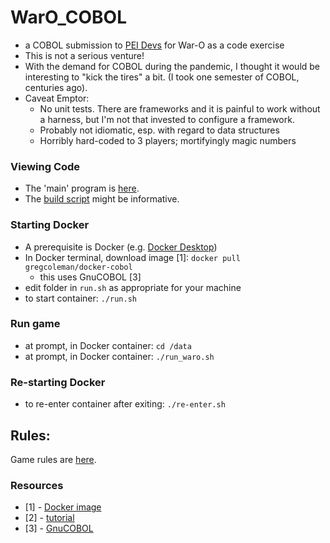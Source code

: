 
WarO_COBOL
=========

* a COBOL submission to [PEI Devs](https://github.com/peidevs/Resources/blob/master/Examples.md) for War-O as a code exercise
* This is not a serious venture!
* With the demand for COBOL during the pandemic, I thought it would be interesting to "kick the tires" a bit. (I took one semester of COBOL, centuries ago).
* Caveat Emptor:
    - No unit tests. There are frameworks and it is painful to work without a harness, but I'm not that invested to configure a framework.
    - Probably not idiomatic, esp. with regard to data structures
    - Horribly hard-coded to 3 players; mortifyingly magic numbers

### Viewing Code

* The 'main' program is [here](./src/waro.cbl).
* The [build script](./src/run_waro.sh) might be informative.

### Starting Docker

* A prerequisite is Docker (e.g. [Docker Desktop](https://www.docker.com/products/docker-desktop))
* In Docker terminal, download image [1]: `docker pull gregcoleman/docker-cobol`
    * this uses GnuCOBOL [3]
* edit folder in `run.sh` as appropriate for your machine 
* to start container: `./run.sh`

### Run game

* at prompt, in Docker container: `cd /data`
* at prompt, in Docker container: `./run_waro.sh`

### Re-starting Docker

* to re-enter container after exiting: `./re-enter.sh`

Rules:
---------

Game rules are [here](Rules.md).

### Resources

* [1] - [Docker image](https://hub.docker.com/r/gregcoleman/docker-cobol/)
* [2] - [tutorial](https://medium.com/@yvanscher/7-cobol-examples-with-explanations-ae1784b4d576)
* [3] - [GnuCOBOL](https://en.wikipedia.org/wiki/GnuCOBOL)
